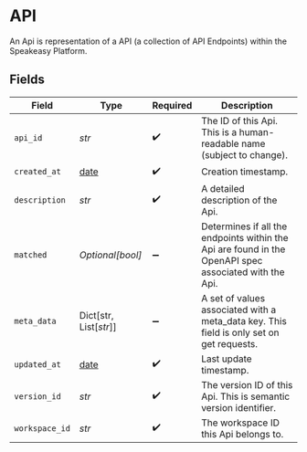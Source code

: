 # API

An Api is representation of a API (a collection of API Endpoints) within the Speakeasy Platform.


## Fields

| Field                                                                                                 | Type                                                                                                  | Required                                                                                              | Description                                                                                           |
| ----------------------------------------------------------------------------------------------------- | ----------------------------------------------------------------------------------------------------- | ----------------------------------------------------------------------------------------------------- | ----------------------------------------------------------------------------------------------------- |
| `api_id`                                                                                              | *str*                                                                                                 | :heavy_check_mark:                                                                                    | The ID of this Api. This is a human-readable name (subject to change).                                |
| `created_at`                                                                                          | [date](https://docs.python.org/3/library/datetime.html#date-objects)                                  | :heavy_check_mark:                                                                                    | Creation timestamp.                                                                                   |
| `description`                                                                                         | *str*                                                                                                 | :heavy_check_mark:                                                                                    | A detailed description of the Api.                                                                    |
| `matched`                                                                                             | *Optional[bool]*                                                                                      | :heavy_minus_sign:                                                                                    | Determines if all the endpoints within the Api are found in the OpenAPI spec associated with the Api. |
| `meta_data`                                                                                           | Dict[str, List[*str*]]                                                                                | :heavy_minus_sign:                                                                                    | A set of values associated with a meta_data key. This field is only set on get requests.              |
| `updated_at`                                                                                          | [date](https://docs.python.org/3/library/datetime.html#date-objects)                                  | :heavy_check_mark:                                                                                    | Last update timestamp.                                                                                |
| `version_id`                                                                                          | *str*                                                                                                 | :heavy_check_mark:                                                                                    | The version ID of this Api. This is semantic version identifier.                                      |
| `workspace_id`                                                                                        | *str*                                                                                                 | :heavy_check_mark:                                                                                    | The workspace ID this Api belongs to.                                                                 |